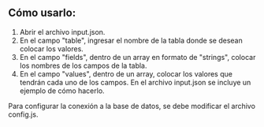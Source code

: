 ## Cómo usarlo:

1. Abrir el archivo input.json.
2. En el campo "table", ingresar el nombre de la tabla donde se desean colocar los valores.
3. En el campo "fields", dentro de un array en formato de "strings", colocar los nombres de los campos de la tabla.
4. En el campo "values", dentro de un array, colocar los valores que tendrán cada uno de los campos. En el archivo input.json se incluye un ejemplo de cómo hacerlo.

Para configurar la conexión a la base de datos, se debe modificar el archivo config.js.
